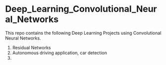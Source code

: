 # Deep_Learning_Convolutional_Neural_Networks
This repo contains the following Deep Learning Projects using Convolutional Neural Networks.
1. Residual Networks
2. Autonomous driving application, car detection
3. 
